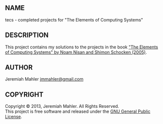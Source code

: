 NAME
----

tecs - completed projects for "The Elements of Computing Systems"

DESCRIPTION
-----------

This project contains my solutions to the projects in
the book ["The Elements of Computing Systems" by Noam Nisan and
Shimon Schocken (2005)][nand2tetris].

  [nand2tetris]:http://nand2tetris.org

AUTHOR
------

Jeremiah Mahler <jmmahler@gmail.com>

COPYRIGHT
---------

Copyright &copy; 2013, Jeremiah Mahler.  All Rights Reserved.<br>
This project is free software and released under
the [GNU General Public License][gpl].

  [gpl]: http://www.gnu.org/licenses/gpl.html

